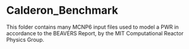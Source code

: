 # Calderon_Benchmark
This folder contains many MCNP6 input files used to model a PWR in accordance to the BEAVERS Report, by the MIT Computational Reactor Physics Group.
